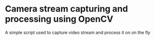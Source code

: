 # Camera stream capturing and processing using OpenCV

A simple script used to capture video stream and process it on on the fly

